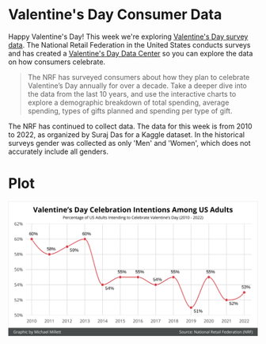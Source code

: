 # Valentine's Day Consumer Data

Happy Valentine's Day! This week we're exploring [Valentine's Day survey data](https://www.kaggle.com/datasets/infinator/happy-valentines-day-2022). The National Retail Federation in the United States conducts surveys and has created a [Valentine's Day Data Center](https://nrf.com/research-insights/holiday-data-and-trends/valentines-day/valentines-day-data-center) so you can explore the data on how consumers celebrate. 

> The NRF has surveyed consumers about how they plan to celebrate Valentine’s Day annually for over a decade. Take a deeper dive into the data from the last 10 years, and use the interactive charts to explore a demographic breakdown of total spending, average spending, types of gifts planned and spending per type of gift. 

The NRF has continued to collect data. The data for this week is from 2010 to 2022, as organized by Suraj Das for a Kaggle dataset. In the historical surveys gender was collected as only 'Men' and 'Women', which does not accurately include all genders. 

# Plot

![Valentine's Day Plot](vday_plot.png)
